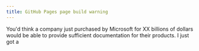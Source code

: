 ```yaml
---
title: GitHub Pages page build warning
---
```


You'd think a company just purchased by Microsoft for XX billions of dollars would be able to provide sufficient documentation for their products. I just got a 